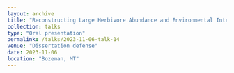 ```yaml
---
layout: archive
title: "Reconstructing Large Herbivore Abundance and Environmental Interactions in Postglacial North America"
collection: talks
type: "Oral presentation"
permalink: /talks/2023-11-06-talk-14
venue: "Dissertation defense"
date: 2023-11-06
location: "Bozeman, MT"
---
```

